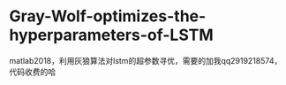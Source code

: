 # Gray-Wolf-optimizes-the-hyperparameters-of-LSTM
matlab2018，利用灰狼算法对lstm的超参数寻优，需要的加我qq2919218574，代码收费的哈
